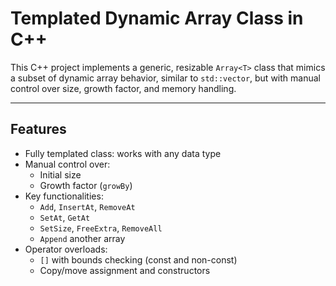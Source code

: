 # Templated Dynamic Array Class in C++

This C++ project implements a generic, resizable `Array<T>` class that mimics a subset of dynamic array behavior, similar to `std::vector`, but with manual control over size, growth factor, and memory handling.

---

## Features

- Fully templated class: works with any data type
- Manual control over:
  - Initial size
  - Growth factor (`growBy`)
- Key functionalities:
  - `Add`, `InsertAt`, `RemoveAt`
  - `SetAt`, `GetAt`
  - `SetSize`, `FreeExtra`, `RemoveAll`
  - `Append` another array
- Operator overloads:
  - `[]` with bounds checking (const and non-const)
  - Copy/move assignment and constructors
